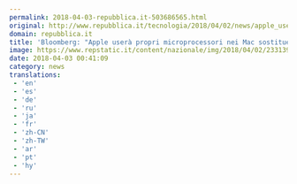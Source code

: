 ```yaml
---
permalink: 2018-04-03-repubblica.it-503686565.html
original: http://www.repubblica.it/tecnologia/2018/04/02/news/apple_usera_propri_microprocessori_nei_mac_sostituendo_intel-192823379/?rss
domain: repubblica.it
title: 'Bloomberg: "Apple userà propri microprocessori nei Mac sostituendo Intel"'
image: https://www.repstatic.it/content/nazionale/img/2018/04/02/233139796-92aa41de-e131-43f3-9cd9-b1cd1f3015ff.jpg
date: 2018-04-03 00:41:09
category: news
translations: 
 - 'en'
 - 'es'
 - 'de'
 - 'ru'
 - 'ja'
 - 'fr'
 - 'zh-CN'
 - 'zh-TW'
 - 'ar'
 - 'pt'
 - 'hy'
---
```


